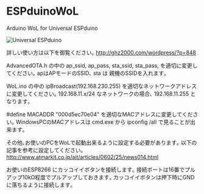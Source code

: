 # ESPduinoWoL
Arduino WoL for Universal ESPduino

![Universal ESPduino](https://i0.wp.com/ghz2000.com/wordpress/wp-content/uploads/2017/03/IMG_6899.jpg?resize=650%2C488 "WoL for Universal ESPduino")

詳しい使い方は以下を御覧ください｡
http://ghz2000.com/wordpress/?p=848


AdvancedOTA.h の中の ap_ssid, ap_pass, sta_ssid, sta_pass, を適切に変更してください｡
apはAPモードのSSID､ sta は 親機のSSIDを入れます｡

WoL.ino の中の ipBroadcast(192.168.230.255) を適切なネットワークアドレスに変更してください｡
192.168.11.x/24 なネットワークの場合､ 192.168.11.255 となります｡

#define MACADDR "000d5ec70e04" を適切なMACアドレスに変更してください｡
WindowsPCのMACアドレスは cmd.exe から ipconfig /all で見ることが出来ます｡

その他､お使いのPCをWoLで起動出来るように設定する必要があります｡
以下の記事を参考に設定してください｡
http://www.atmarkit.co.jp/ait/articles/0602/25/news014.html

お使いのESP8266 にカッコイイボタンを接続します｡
接続ポートは16番でプルアップ10kΩ程度でプルアップしておきます｡
カッコイイボタンは押下時にGNDに落ちるように接続します｡
